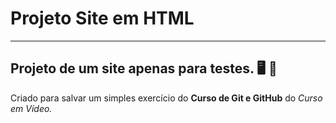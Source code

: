 # Projeto Site em HTML 
---
## Projeto de um site apenas para testes. :desktop_computer:	:floppy_disk:
Criado para salvar um simples exercício do **Curso de Git e GitHub** do *Curso em Vídeo.*
